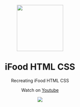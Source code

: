 <h1 align="center">
<br>
  <img src="https://github.com/reginaldop/ifood-html-css/blob/master/images/logo.svg" width="150">
<br>
<br>
iFood HTML CSS
</h1>

<p align="center">Recreating iFood HTML CSS</p>
<p align="center">Watch on <a href="https://www.youtube.com/watch?v=Btkx_7JFKbA">Youtube</a></p>

<div align="center">
  <img align="center" src="https://github.com/reginaldop/ifood-html-css/blob/master/images/iFood.jpg">

</div>

